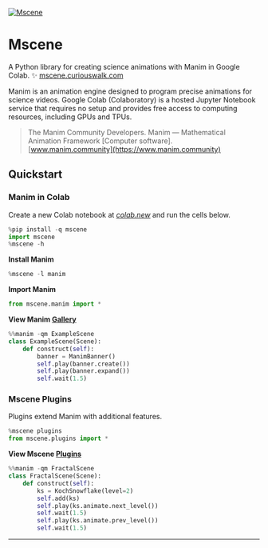[![Mscene](https://mscene.curiouswalk.com/assets/github_banner.png)](https://mscene.curiouswalk.com)

# Mscene

A Python library for creating science animations with Manim in Google Colab. &#10024;&nbsp;[mscene.curiouswalk.com](https://mscene.curiouswalk.com)

Manim is an animation engine designed to program precise animations for science videos. Google Colab (Colaboratory) is a hosted Jupyter Notebook service that requires no setup and provides free access to computing resources, including GPUs and TPUs.

>The Manim Community Developers. Manim &mdash; Mathematical Animation Framework [Computer software].<br>[www.manim.community](https://www.manim.community)

## Quickstart

### Manim in Colab

Create a new Colab notebook at *[colab.new](https://colab.new)* and run the cells below.
```python
%pip install -q mscene
import mscene
%mscene -h
```
**Install Manim**
```python
%mscene -l manim
```
**Import Manim**
```python
from mscene.manim import *
```
**View Manim [Gallery](https://docs.manim.community/en/stable/examples.html)**
```python
%%manim -qm ExampleScene
class ExampleScene(Scene):
    def construct(self):
        banner = ManimBanner()
        self.play(banner.create())
        self.play(banner.expand())
        self.wait(1.5)
```

### Mscene Plugins

Plugins extend Manim with additional features.
```python
%mscene plugins
from mscene.plugins import *
```
**View Mscene [Plugins](https://mscene.curiouswalk.com/plugins)**
```python
%%manim -qm FractalScene
class FractalScene(Scene):
    def construct(self):
        ks = KochSnowflake(level=2)
        self.add(ks)
        self.play(ks.animate.next_level())
        self.wait(1.5)
        self.play(ks.animate.prev_level())
        self.wait(1.5)
```
---
